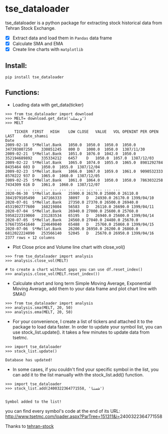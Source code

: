 # tse_dataloader

tse_dataloader is a python package for extracting stock historical data from Tehran Stock Exchange.

- [x] Extract data and load them in `Pandas` data frame
- [x] Calculate SMA and EMA
- [x] Create line charts with `matplotlib`

## Install:
```
pip install tse_dataloader
```

## Functions:

- Loading data with get_data(ticker)

```
>>> from tse_dataloader import download
>>> MELT= download.get_data('وبملت')
>>> MELT

	TICKER	FIRST	HIGH	LOW	CLOSE	VALUE	VOL	OPENINT	PER	OPEN	LAST	date_shamsi
Date												
2009-02-18	S*Mellat.Bank	1050.0	1050.0	1050.0	1050.0	347393807250	330851245	800	D	1000.0	1050.0	1387/11/30
2009-02-21	S*Mellat.Bank	1051.0	1076.0	1042.0	1050.0	352194689892	335334212	6457	D	1050.0	1057.0	1387/12/03
2009-02-22	S*Mellat.Bank	1065.0	1074.0	1055.0	1065.0	8981292784	8435464	603	D	1050.0	1055.0	1387/12/04
2009-02-23	S*Mellat.Bank	1066.0	1067.0	1059.0	1061.0	9090532333	8570222	937	D	1065.0	1060.0	1387/12/05
2009-02-25	S*Mellat.Bank	1061.0	1064.0	1050.0	1058.0	7863032258	7434309	616	D	1061.0	1060.0	1387/12/07
...	...	...	...	...	...	...	...	...	...	...	...	...
2020-06-30	S*Mellat.Bank	25900.0	26170.0	25000.0	26110.0	3841979105490	147166333	38097	D	24930.0	26170.0	1399/04/10
2020-07-01	S*Mellat.Bank	27350.0	27370.0	26500.0	26940.0	4531902777600	168219804	56583	D	26110.0	26690.0	1399/04/11
2020-07-04	S*Mellat.Bank	26940.0	27000.0	25600.0	25760.0	5958222319060	231283534	65195	D	26940.0	25600.0	1399/04/14
2020-07-05	S*Mellat.Bank	24560.0	27040.0	24480.0	25670.0	5766735541640	224649840	65488	D	25760.0	25860.0	1399/04/15
2020-07-06	S*Mellat.Bank	26200.0	26950.0	26200.0	26860.0	6812022224090	253566140	52045	D	25670.0	26950.0	1399/04/16
2377 rows × 12 columns
```
- Plot Close price and Volume line chart with close_vol()

```
>>> from tse_dataloader import analysis
>>> analysis.close_vol(MELT)

# to create a chart without gaps you can use df.reset_index()
>>> analysis.close_vol(MELT.reset_index())
```
- Calculate short and long term Simple Moving Average, Exponential Moving Average, add them to your data frame and plot chart line with SMA()

```
>>> from tse_dataloader import analysis
>>> analysis.sma(MELT, 20, 50)
>>> analysis.ema(MELT, 20, 50)
```

- For your convenience, I create a list of tickers and attached it to the package to load data faster. In order to update your symbol list, you can use stock_list.update(). it takes a few minutes to update data from tsetmc. 

```
>>> import tse_dataloader
>>> stock_list.update()

Database has updated!
```

- In some cases, if you couldn't find your specific symbol in the list, you can add it to the list manually with the stock_list.add() function.

```
>>> import tse_dataloader
>>> stock_list.add(2400322364771558, 'شستا')


Symbol added to the list!
```
you can find every symbol's code at the end of its URL:
<a href="http://www.tsetmc.com/loader.aspx?ParTree=151311&i=2400322364771558">http://www.tsetmc.com/loader.aspx?ParTree=151311&i=</strong>2400322364771558</strong></a>





Thanks to [tehran-stock](https://github.com/ghodsizadeh/tehran-stocks)
